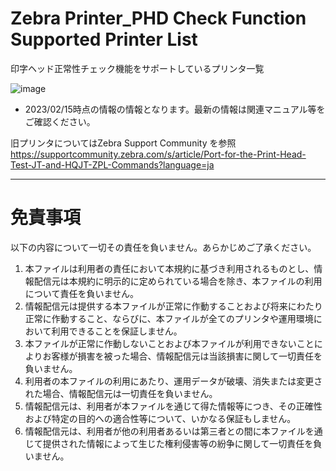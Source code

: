 # Zebra Printer_PHD Check Function Supported Printer List
 印字ヘッド正常性チェック機能をサポートしているプリンタ一覧


![image](https://user-images.githubusercontent.com/111269302/218944208-f2b04d9c-0ec7-4c92-bbb1-6f70a65a83fe.png)  
  
* 2023/02/15時点の情報の情報となります。最新の情報は関連マニュアル等をご確認ください。  
  
旧プリンタについてはZebra Support Community を参照
https://supportcommunity.zebra.com/s/article/Port-for-the-Print-Head-Test-JT-and-HQJT-ZPL-Commands?language=ja  


------

# 免責事項   

以下の内容について一切その責任を負いません。あらかじめご了承ください。   
  
1. 本ファイルは利用者の責任において本規約に基づき利用されるものとし、情報配信元は本規約に明示的に定められている場合を除き、本ファイルの利用について責任を負いません。   
2. 情報配信元は提供する本ファイルが正常に作動することおよび将来にわたり正常に作動すること、ならびに、本ファイルが全てのプリンタや運用環境において利用できることを保証しません。   
3. 本ファイルが正常に作動しないことおよび本ファイルが利用できないことによりお客様が損害を被った場合、情報配信元は当該損害に関して一切責任を負いません。   
5. 利用者の本ファイルの利用にあたり、運用データが破壊、消失または変更された場合、情報配信元は一切責任を負いません。   
7. 情報配信元は、利用者が本ファイルを通じて得た情報等につき、その正確性および特定の目的への適合性等について、いかなる保証もしません。   
7. 情報配信元は、利用者が他の利用者あるいは第三者との間に本ファイルを通じて提供された情報によって生じた権利侵害等の紛争に関して一切責任を負いません。 
